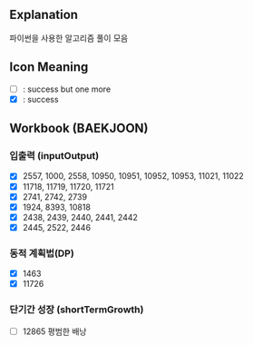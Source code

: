 ## Explanation

파이썬을 사용한 알고리즘 풀이 모음

## Icon Meaning

- [ ] : success but one more
- [x] : success

## Workbook (BAEKJOON)

### 입출력 (inputOutput)

- [x] 2557, 1000, 2558, 10950, 10951, 10952, 10953, 11021, 11022
- [x] 11718, 11719, 11720, 11721
- [x] 2741, 2742, 2739
- [x] 1924, 8393, 10818
- [x] 2438, 2439, 2440, 2441, 2442
- [x] 2445, 2522, 2446

### 동적 계획법(DP)

- [x] 1463
- [x] 11726

### 단기간 성장 (shortTermGrowth)

- [ ] 12865 평범한 배낭
